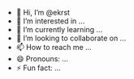 - 👋 Hi, I’m @ekrst
- 👀 I’m interested in ...
- 🌱 I’m currently learning ...
- 💞️ I’m looking to collaborate on ...
- 📫 How to reach me ...
- 😄 Pronouns: ...
- ⚡ Fun fact: ...

<!---
ekrst/ekrst is a ✨ special ✨ repository because its `README.md` (this file) appears on your GitHub profile.
You can click the Preview link to take a look at your changes.
--->
